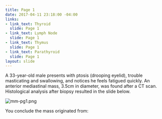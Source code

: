 ```yaml
---
title: Page 1
date: 2017-04-11 23:18:00 -04:00
links:
- link_text: Thyroid
  slide: Page 1
- link_text: Lymph Node
  slide: Page 1
- link_text: Thymus
  slide: Page 1
- link_text: Parathyroid
  slide: Page 1
layout: slide
---
```


A 33-year-old male presents with ptosis (drooping eyelid), trouble masticating and swallowing, and notices he feels fatigued quickly. An anterior mediastinal mass, 3.5cm in diameter, was found after a CT scan. Histological analysis after biopsy resulted in the slide below.

![mm-pg1.png](/uploads/mm-pg1.png)

You conclude the mass originated from:
